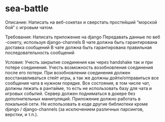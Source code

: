 # sea-battle
Описание:
Написать на веб-сокетах и сверстать простейший “морской бой” с игровым чатом. 

Требования:
Написать приложение на django
Передавать данные по веб -сокету, используя django-channels
В чате должна быть гарантирована доставка сообщений
В чате должна быть гарантирована правильная последовательность сообщений

Условия:
Учесть закрытие соединения как через handshake так и при потере соединения.
Учесть возможность возобновления соединения после его потери. При возобновлении соединения должен восстанавливаться стейт игры, а так же должны дойти/отправиться все сообщения чата в нужном порядке.
Все состояния, в том числе чат, должны лежать в рантайме, то есть не использовать базу для чата и игровых событий.
Сервер должен подниматься в докере без дополнительных манипуляций.
Приложение должно работать в локальной сети.
Не использовать в коде другие библиотеки кроме django / django-channels (за исключением различных парсингов, верстки, и т.п.). 
